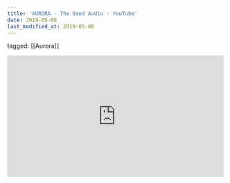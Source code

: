 ```yaml
---
title: 'AURORA - The Seed Audio - YouTube'
date: 2019-05-08
last_modified_at: 2019-05-08
---
```

tagged: [[Aurora]]
<iframe allow="accelerometer; autoplay; clipboard-write; encrypted-media; gyroscope; picture-in-picture" allowfullscreen="" frameborder="0" height="281" id="youtube_iframe" src="https://www.youtube.com/embed/MUIIkBZVzTU?feature=oembed&amp;enablejsapi=1&amp;origin=https://safe.txmblr.com&amp;wmode=opaque" width="500"></iframe>